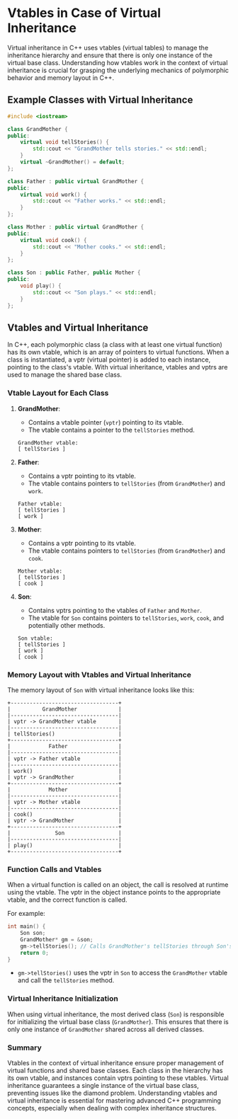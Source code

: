 
# Vtables in Case of Virtual Inheritance

Virtual inheritance in C++ uses vtables (virtual tables) to manage the inheritance hierarchy and ensure that there is only one instance of the virtual base class. Understanding how vtables work in the context of virtual inheritance is crucial for grasping the underlying mechanics of polymorphic behavior and memory layout in C++.

## Example Classes with Virtual Inheritance

```cpp
#include <iostream>

class GrandMother {
public:
    virtual void tellStories() {
        std::cout << "GrandMother tells stories." << std::endl;
    }
    virtual ~GrandMother() = default;
};

class Father : public virtual GrandMother {
public:
    virtual void work() {
        std::cout << "Father works." << std::endl;
    }
};

class Mother : public virtual GrandMother {
public:
    virtual void cook() {
        std::cout << "Mother cooks." << std::endl;
    }
};

class Son : public Father, public Mother {
public:
    void play() {
        std::cout << "Son plays." << std::endl;
    }
};
```

## Vtables and Virtual Inheritance

In C++, each polymorphic class (a class with at least one virtual function) has its own vtable, which is an array of pointers to virtual functions. When a class is instantiated, a vptr (virtual pointer) is added to each instance, pointing to the class's vtable. With virtual inheritance, vtables and vptrs are used to manage the shared base class.

### Vtable Layout for Each Class

1. **GrandMother**:
    - Contains a vtable pointer (`vptr`) pointing to its vtable.
    - The vtable contains a pointer to the `tellStories` method.

    ```
    GrandMother vtable:
    [ tellStories ]
    ```

2. **Father**:
    - Contains a vptr pointing to its vtable.
    - The vtable contains pointers to `tellStories` (from `GrandMother`) and `work`.

    ```
    Father vtable:
    [ tellStories ]
    [ work ]
    ```

3. **Mother**:
    - Contains a vptr pointing to its vtable.
    - The vtable contains pointers to `tellStories` (from `GrandMother`) and `cook`.

    ```
    Mother vtable:
    [ tellStories ]
    [ cook ]
    ```

4. **Son**:
    - Contains vptrs pointing to the vtables of `Father` and `Mother`.
    - The vtable for `Son` contains pointers to `tellStories`, `work`, `cook`, and potentially other methods.

    ```
    Son vtable:
    [ tellStories ]
    [ work ]
    [ cook ]
    ```

### Memory Layout with Vtables and Virtual Inheritance

The memory layout of `Son` with virtual inheritance looks like this:

```
+----------------------------------+
|          GrandMother             |
|----------------------------------|
| vptr -> GrandMother vtable       |
|----------------------------------|
| tellStories()                    |
+----------------------------------+
|            Father                |
|----------------------------------|
| vptr -> Father vtable            |
|----------------------------------|
| work()                           |
| vptr -> GrandMother              |
+----------------------------------+
|            Mother                |
|----------------------------------|
| vptr -> Mother vtable            |
|----------------------------------|
| cook()                           |
| vptr -> GrandMother              |
+----------------------------------+
|              Son                 |
|----------------------------------|
| play()                           |
+----------------------------------+
```

### Function Calls and Vtables

When a virtual function is called on an object, the call is resolved at runtime using the vtable. The vptr in the object instance points to the appropriate vtable, and the correct function is called.

For example:

```cpp
int main() {
    Son son;
    GrandMother* gm = &son;
    gm->tellStories(); // Calls GrandMother's tellStories through Son's vtable
    return 0;
}
```

- `gm->tellStories()` uses the vptr in `Son` to access the `GrandMother` vtable and call the `tellStories` method.

### Virtual Inheritance Initialization

When using virtual inheritance, the most derived class (`Son`) is responsible for initializing the virtual base class (`GrandMother`). This ensures that there is only one instance of `GrandMother` shared across all derived classes.

### Summary

Vtables in the context of virtual inheritance ensure proper management of virtual functions and shared base classes. Each class in the hierarchy has its own vtable, and instances contain vptrs pointing to these vtables. Virtual inheritance guarantees a single instance of the virtual base class, preventing issues like the diamond problem. Understanding vtables and virtual inheritance is essential for mastering advanced C++ programming concepts, especially when dealing with complex inheritance structures.